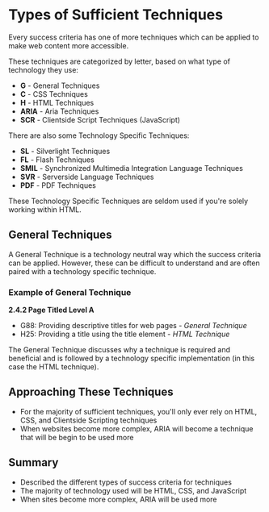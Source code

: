 # Types of Sufficient Techniques

Every success criteria has one of more techniques which can be applied to make web content more accessible.


These techniques are categorized by letter, based on what type of technology they use:
- **G** - General Techniques
- **C** - CSS Techniques
- **H** - HTML Techniques
- **ARIA** - Aria Techniques
- **SCR** - Clientside Script Techniques (JavaScript)


There are also some Technology Specific Techniques:
- **SL** - Silverlight Techniques
- **FL** - Flash Techniques
- **SMIL** - Synchronized Multimedia Integration Language Techniques
- **SVR** - Serverside Language Techniques
- **PDF** - PDF Techniques


These Technology Specific Techniques are seldom used if you're solely working within HTML.


## General Techniques
A General Technique is a technology neutral way which the success criteria can be applied. However, these can be difficult to understand and are often paired with a technology specific technique.


### Example of General Technique

**2.4.2 Page Titled Level A**
- G88: Providing descriptive titles for web pages - _General Technique_
- H25: Providing a title using the title element - _HTML Technique_


The General Technique discusses why a technique is required and beneficial and is followed by a technology specific implementation (in this case the HTML technique).


## Approaching These Techniques

- For the majority of sufficient techniques, you'll only ever rely on HTML, CSS, and Clientside Scripting techniques
- When websites become more complex, ARIA will become a technique that will be begin to be used more


## Summary

- Described the different types of success criteria for techniques
- The majority of technology used will be HTML, CSS, and JavaScript
- When sites become more complex, ARIA will be used more




